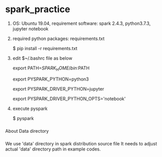 # spark_practice
1. OS: Ubuntu 19.04, requirement software: spark 2.4.3, python3.7.3, jupyter notebook

2. required python packages: requirements.txt

   $ pip install -r requirements.txt

3. edit $~/.bashrc file as below

   export PATH=$SPARK_HOME/bin:$PATH

   export PYSPARK_PYTHON=python3

   export PYSPARK_DRIVER_PYTHON=jupyter

   export PYSPARK_DRIVER_PYTHON_OPTS='notebook'

4. execute pyspark

   $ pyspark

#####
About Data directory
#####
We use 'data' directory in spark distribution source file
It needs to adjust actual 'data' directory path in example codes.

